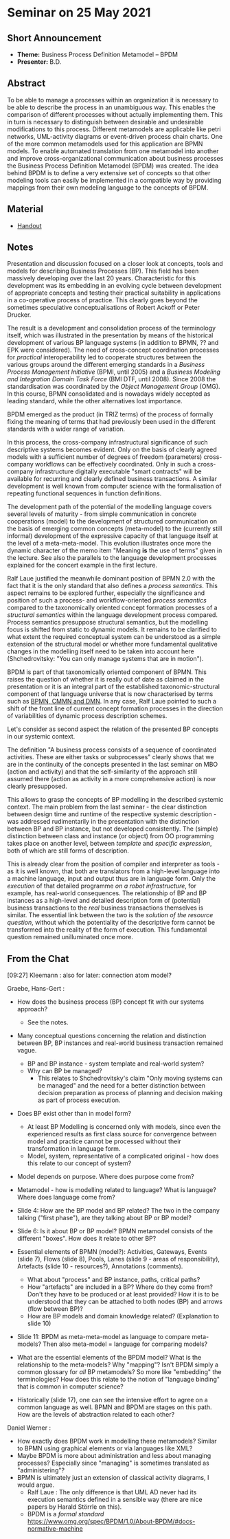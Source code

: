 # Seminar on 25 May 2021

## Short Announcement

* __Theme:__  Business Process Definition Metamodel &ndash; BPDM
* __Presenter:__ B.D.

## Abstract

To be able to manage a processes within an organization it is necessary to be
able to describe the process in an unambiguous way. This enables the
comparison of different processes without actually implementing them. This in
turn is necessary to distinguish between desirable and undesirable
modifications to this process. Different metamodels are applicable like petri
networks, UML-activity diagrams or event-driven process chain charts. One of
the more common metamodels used for this application are BPMN models. To
enable automated translation from one metamodel into another and improve
cross-organizational communication about business processes the Business
Process Definition Metamodel (BPDM) was created. The idea behind BPDM is to
define a very extensive set of concepts so that other modeling tools can
easily be implemented in a compatible way by providing mappings from their own
modeling language to the concepts of BPDM.

## Material

* [Handout](Handout.pdf)


## Notes

Presentation and discussion focused on a closer look at concepts, tools and
models for describing Business Processes (BP). This field has been massively
developing over the last 20 years. Characteristic for this development was its
embedding in an evolving cycle between development of appropriate concepts and
testing their practical suitability in applications in a co-operative process
of practice.  This clearly goes beyond the sometimes speculative
conceptualisations of Robert Ackoff or Peter Drucker.

The result is a development and consolidation process of the terminology
itself, which was illustrated in the presentation by means of the historical
development of various BP language systems (in addition to BPMN, ?? and EPK
were considered).  The need of cross-concept coordination processes for
_practical_ interoperability led to cooperate structures between the various
groups around the different emerging standards in a _Business Process
Management Initiative_ (BPMI, until 2005) and a _Business Modeling and
Integration Domain Task Force_ (BMI DTF, until 2008). Since 2008 the
standardisation was coordinated by the _Object Management Group_ (OMG).  In
this course, BPMN consolidated and is nowadays widely accepted as leading
standard, while the other alternatives lost importance.

BPDM emerged as the product (in TRIZ terms) of the process of formally fixing
the meaning of terms that had previously been used in the different standards
with a wider range of variation.

In this process, the cross-company infrastructural significance of such
descriptive systems becomes evident. Only on the basis of clearly agreed
models with a sufficient number of degrees of freedom (parameters)
cross-company workflows can be effectively coordinated. Only in such a
cross-company infrastructure digitally executable "smart contracts" will be
available for recurring and clearly defined business transactions. A similar
development is well known from computer science with the formalisation of
repeating functional sequences in function definitions.

The development path of the potential of the modelling language covers several
levels of maturity - from simple communication in concrete cooperations
(model) to the development of structured communication on the basis of
emerging common concepts (meta-model) to the (currently still informal)
development of the expressive capacity of that language itself at the level of
a meta-meta-model. This evolution illustrates once more the dynamic character
of the memo item "Meaning __is__ the use of terms" given in the lecture. See
also the parallels to the language development processes explained for the
concert example in the first lecture.

Ralf Laue justified the meanwhile dominant position of BPMN 2.0 with the fact
that it is the only standard that also defines a _process semantics_. This
aspect remains to be explored further, especially the significance and
position of such a process- and workflow-oriented _process semantics_ compared
to the taxonomically oriented concept formation processes of a _structural
semantics_ within the language development process compared. Process semantics
presuppose structural semantics, but the modelling focus is shifted from
static to dynamic models. It remains to be clarified to what extent the
required conceptual system can be understood as a simple extension of the
structural model or whether more fundamental qualitative changes in the
modelling itself need to be taken into account here (Shchedrovitsky: "You can
only manage systems that are in motion").

BPDM is part of that taxonomically oriented component of BPMN. This raises the
question of whether it is really out of date as claimed in the presentation or
it is an integral part of the established taxonomic-structural component of
that language universe that is now characterised by terms such as [BPMN, CMMN
and DMN](https://www.omg.org/intro/TripleCrown.pdf). In any case, Ralf Laue
pointed to such a shift of the front line of current concept formation
processes in the direction of variabilities of dynamic process description
schemes.

Let's consider as second aspect the relation of the presented BP concepts in
our systemic context.

The definition "A business process consists of a sequence of coordinated
activities. These are either tasks or subprocesses" clearly shows that we are
in the continuity of the concepts presented in the last seminar on MBO (action
and activity) and that the self-similarity of the approach still assumed there
(action as activity in a more comprehensive action) is now clearly
presupposed.

This allows to grasp the concepts of BP modelling in the described systemic
context. The main problem from the last seminar - the clear distinction
between design time and runtime of the respective systemic description - was
addressed rudimentarily in the presentation with the distinction between BP
and BP instance, but not developed consistently. The (simple) distinction
between class and instance (or object) from OO programming takes place on
another level, between _template_ and _specific expression_, both of which are
still forms of description.

This is already clear from the position of compiler and interpreter as tools -
as it is well known, that both are translators from a high-level language into
a machine language, input and output thus are in language form. Only the
_execution_ of that detailed programme _on a robot infrastructure_, for
example, has real-world consequences. The relationship of BP and BP instances
as a high-level and detailed description form of (potential) business
transactions to the _real_ business transactions themselves is similar. The
essential link between the two is the _solution of the resource question_,
without which the potentiality of the descriptive form cannot be transformed
into the reality of the form of execution. This fundamental question remained
unilluminated once more.

##  From the Chat

[09:27] Kleemann : also for later: connection atom model?

Graebe, Hans-Gert :

- How does the business process (BP) concept fit with our systems approach?
  - See the notes.

- Many conceptual questions concerning the relation and distinction between
  BP, BP instances and real-world business transaction remained vague.
  - BP and BP instance - system template and real-world system?  
  - Why can BP be managed?
    - This relates to Shchedrovitsky's claim "Only moving systems can be
      managed" and the need for a better distinction between decision
      preparation as process of planning and decision making as part of
      process execution.

- Does BP exist other than in model form?
  - At least BP Modelling is concerned only with models, since even the
    experienced results as first class source for convergence between model
    and practice cannot be processed without their transformation in language
    form.
  - Model, system, representative of a complicated original - how does this
    relate to our concept of system?

- Model depends on purpose. Where does purpose come from?

- Metamodel - how is modelling related to language? What is language? Where
  does language come from?

- Slide 4: How are the BP model and BP related? The two in the company talking
  ("first phase"), are they talking about BP or BP model?

- Slide 6: Is it about BP or BP model? BPMN metamodel consists of the
  different "boxes".  How does it relate to other BP?

- Essential elements of BPMN (model?): Activities, Gateways, Events (slide 7),
  Flows (slide 8), Pools, Lanes (slide 9 - areas of responsibility), Artefacts
  (slide 10 - resources?), Annotations (comments).
  - What about "process" and BP instance, paths, critical paths? 
  - How "artefacts" are included in a BP? Where do they come from? Don't they
    have to be produced or at least provided? How it is to be understood that
    they can be attached to both nodes (BP) and arrows (flow between BP)?
  - How are BP models and domain knowledge related? (Explanation to slide 10)

- Slide 11: BPDM as meta-meta-model as language to compare meta-models?  Then
  also meta-model = language for comparing models?

- What are the essential elements of the BPDM model? What is the relationship
  to the meta-models? Why "mapping"? Isn't BPDM simply a common glossary for
  _all_ BP metamodels? So more like "embedding" the terminologies?  How does
  this relate to the notion of "language binding" that is common in computer
  science?

- Historically (slide 17), one can see the intensive effort to agree on a
  common language as well. BPMN and BPDM are stages on this path. How are the
  levels of abstraction related to each other?

Daniel Werner :
- How exactly does BPDM work in modelling these metamodels?  Similar to BPMN
  using graphical elements or via languages like XML?
- Maybe BPDM is more about administration and less about managing processes?
  Especially since "managing" is sometimes translated as "administering"?
- BPMN is ultimately just an extension of classical activity diagrams, I would
  argue.
  - Ralf Laue : The only difference is that UML AD never had its execution
    semantics defined in a sensible way (there are nice papers by Harald
    Störrle on this).
  - BPDM is a _formal standard_ 
    <https://www.omg.org/spec/BPDM/1.0/About-BPDM/#docs-normative-machine>
